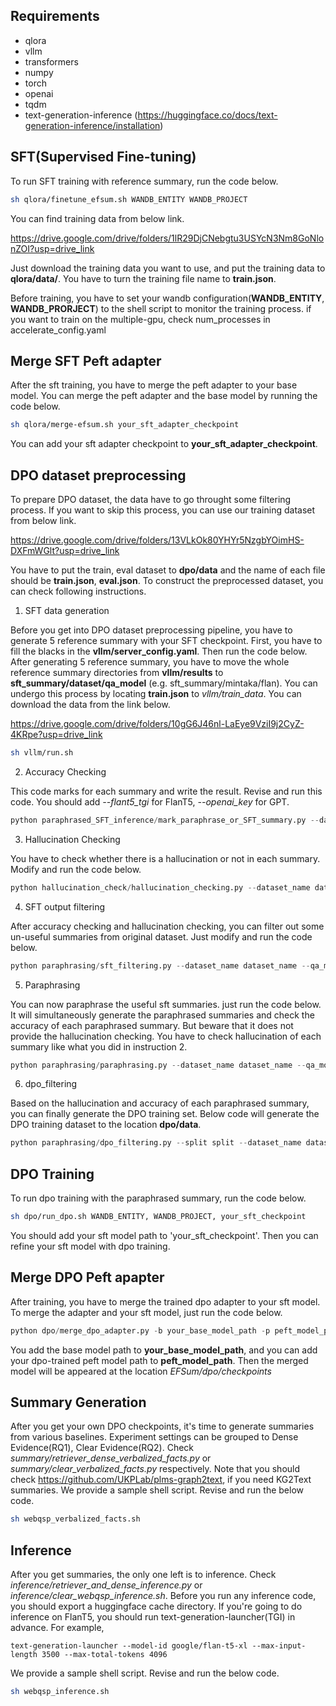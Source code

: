 ## Requirements
* qlora
* vllm
* transformers
* numpy
* torch
* openai
* tqdm
* text-generation-inference (https://huggingface.co/docs/text-generation-inference/installation)

## SFT(Supervised Fine-tuning)
To run SFT training with reference summary, run the code below. 
```sh
sh qlora/finetune_efsum.sh WANDB_ENTITY WANDB_PROJECT
```
You can find training data from below link.

https://drive.google.com/drive/folders/1lR29DjCNebgtu3USYcN3Nm8GoNlonZOI?usp=drive_link

Just download the training data you want to use, and put the training data to **qlora/data/**. You have to turn the training file name to **train.json**.

Before training, you have to set your wandb configuration(**WANDB_ENTITY**, **WANDB_PRORJECT**) to the shell script to monitor the training process. if you want to train on the multiple-gpu, check num_processes in accelerate_config.yaml

## Merge SFT Peft adapter
After the sft training, you have to merge the peft adapter to your base model. You can merge the peft adapter and the base model by running the code below. 
```sh
sh qlora/merge-efsum.sh your_sft_adapter_checkpoint
```
You can add your sft adapter checkpoint to **your_sft_adapter_checkpoint**.

## DPO dataset preprocessing
To prepare DPO dataset, the data have to go throught some filtering process. If you want to skip this process, you can use our training dataset from below link.

https://drive.google.com/drive/folders/13VLkOk80YHYr5NzgbYOimHS-DXFmWGlt?usp=drive_link

You have to put the train, eval dataset to **dpo/data** and the name of each file should be **train.json**, **eval.json**. 
To construct the preprocessed dataset, you can check following instructions.

1. SFT data generation

   
Before you get into DPO dataset preprocessing pipeline, you have to generate 5 reference summary with your SFT checkpoint. First, you have to fill the blacks in the **vllm/server_config.yaml**. Then run the code below. After generating 5 reference summary, you have to move the whole reference summary directories from **vllm/results** to **sft_summary/dataset/qa_model** (e.g. sft_summary/mintaka/flan). You can undergo this process by locating **train.json** to *vllm/train_data*. You can download the data from the link below.

https://drive.google.com/drive/folders/10gG6J46nl-LaEye9VziI9j2CyZ-4KRpe?usp=drive_link

```sh
sh vllm/run.sh
```

2. Accuracy Checking

   
This code marks for each summary and write the result. Revise and run this code. You should add _--flant5_tgi_ for FlanT5, _--openai_key_ for GPT.
```python
python paraphrased_SFT_inference/mark_paraphrase_or_SFT_summary.py --dataset mintaka --qa_model flan --load_data_path path/to/parent/directory/of/_sample --save_data_path path/to/save/result/file --flant5_tgi http://localhost:your_port --summary_type SFT
```

3. Hallucination Checking

   
You have to check whether there is a hallucination or not in each summary. Modify and run the code below.
```python 
python hallucination_check/hallucination_checking.py --dataset_name dataset_name --qa_model qa_model --mode reference --openai_key openai_key --K K
```

4. SFT output filtering

   
After accuracy checking and hallucination checking, you can filter out some un-useful summaries from original dataset. Just modify and run the code below.
```python
python paraphrasing/sft_filtering.py --dataset_name dataset_name --qa_model qa_model --K K
```

5. Paraphrasing

   
You can now paraphrase the useful sft summaries. just run the code below. It will simultaneously generate the paraphrased summaries and check the accuracy of each paraphrased summary. But beware that it does not provide the hallucination checking. You have to check hallucination of each summary like what you did in instruction 2. 
```python
python paraphrasing/paraphrasing.py --dataset_name dataset_name --qa_model qa_model --K K --openai_key openai_key
```

6. dpo_filtering

   
Based on the hallucination and accuracy of each paraphrased summary, you can finally generate the DPO training set. Below code will generate the DPO training dataset to the location **dpo/data**. 
```python
python paraphrasing/dpo_filtering.py --split split --dataset_name dataset_name --qa_model qa_model --K K
```

## DPO Training
To run dpo training with the paraphrased summary, run the code below. 
```sh
sh dpo/run_dpo.sh WANDB_ENTITY, WANDB_PROJECT, your_sft_checkpoint
```
You should add your sft model path to 'your_sft_checkpoint'. Then you can refine your sft model with dpo training. 

## Merge DPO Peft apapter
After training, you have to merge the trained dpo adapter to your sft model. To merge the adapter and your sft model, just run the code below.
```python
python dpo/merge_dpo_adapter.py -b your_base_model_path -p peft_model_path
```
You add the base model path to **your_base_model_path**, and you can add your dpo-trained peft model path to **peft_model_path**. Then the merged model will be appeared at the location *EFSum/dpo/checkpoints*

## Summary Generation
After you get your own DPO checkpoints, it's time to generate summaries from various baselines. Experiment settings can be grouped to Dense Evidence(RQ1), Clear Evidence(RQ2). Check _summary/retriever_dense_verbalized_facts.py_ or _summary/clear_verbalized_facts.py_ respectively. Note that you should check https://github.com/UKPLab/plms-graph2text, if you need KG2Text summaries.
We provide a sample shell script. Revise and run the below code.
```sh
sh webqsp_verbalized_facts.sh
```
## Inference
After you get summaries, the only one left is to inference. Check _inference/retriever_and_dense_inference.py_ or _inference/clear_webqsp_inference.sh_. Before you run any inference code, you should export a huggingface cache directory. If you're going to do inference on FlanT5, you should run text-generation-launcher(TGI) in advance. For example,
```
text-generation-launcher --model-id google/flan-t5-xl --max-input-length 3500 --max-total-tokens 4096
```
We provide a sample shell script. Revise and run the below code.
```sh
sh webqsp_inference.sh
```

